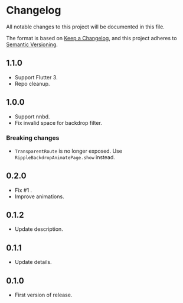 # Changelog
All notable changes to this project will be documented in this file.

The format is based on [Keep a Changelog](https://keepachangelog.com/en/1.0.0/),
and this project adheres to [Semantic Versioning](https://semver.org/spec/v2.0.0.html).

## 1.1.0

* Support Flutter 3.
* Repo cleanup.

## 1.0.0

* Support nnbd.
* Fix invalid space for backdrop filter.

### Breaking changes

* `TransparentRoute` is no longer exposed. Use `RippleBackdropAnimatePage.show` instead.

## 0.2.0

* Fix #1 .
* Improve animations.

## 0.1.2

* Update description.

## 0.1.1

* Update details.

## 0.1.0

* First version of release.
